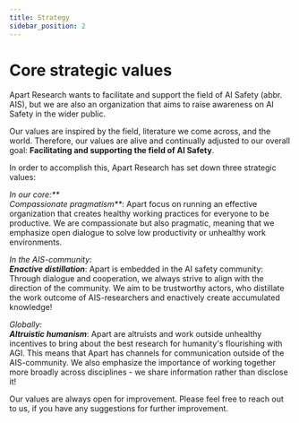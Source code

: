 ```yaml
---
title: Strategy
sidebar_position: 2
---
```


# Core strategic values

Apart Research wants to facilitate and support the field of AI Safety (abbr. AIS), but we are also an organization that aims to raise awareness on AI Safety in the wider public.

Our values are inspired by the field, literature we come across, and the world. Therefore, our values are alive and continually adjusted to our overall goal: **Facilitating and supporting the field of AI Safety**.

In order to accomplish this, Apart Research has set down three strategic values:

_In our core:** \
Compassionate pragmatism**_: Apart focus on running an effective organization that creates healthy working practices for everyone to be productive. We are compassionate but also pragmatic, meaning that we emphasize open dialogue to solve low productivity or unhealthy work environments.

_In the AIS-community: \
**Enactive distillation**_: Apart is embedded in the AI safety community: Through dialogue and cooperation, we always strive to align with the direction of the community. We aim to be trustworthy actors, who distillate the work outcome of AIS-researchers and enactively create accumulated knowledge!

_Globally: \
**Altruistic humanism**_: Apart are altruists and work outside unhealthy incentives to bring about the best research for humanity's flourishing with AGI. This means that Apart has channels for communication outside of the AIS-community. We also emphasize the importance of working together more broadly across disciplines - we share information rather than disclose it!

Our values are always open for improvement. Please feel free to reach out to us, if you have any suggestions for further improvement.
